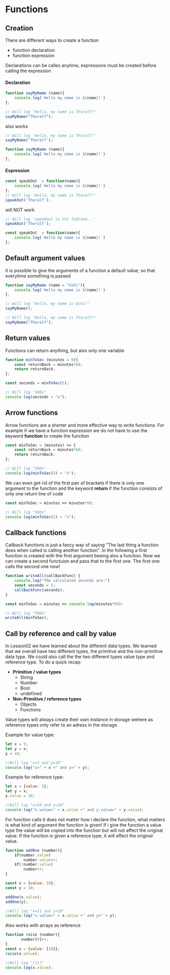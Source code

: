 # Functions
## Creation
There are different ways to create a function 
+ function declaration 
+ function expression

Declarations can be calles anytime, expressions must be created before calling the expression  

#### Declaration 
```javascript
function sayMyName (name){
    console.log(`Hello my name is ${name}!`)
};

// Will log "Hello, my name is Thoralf!"
sayMyName("Thoralf");
```
also works
```javascript
// Will log 'Hello, my name is Thoralf!'
sayMyName('Thoralf');

function sayMyName (name){
    console.log(`Hello my name is ${name}!`)
};
```

#### Expression 
```javascript
const speakOut  = function(name){
    console.log(`Hello my name is ${name}!`)
};
// Will log 'Hello, my name is Thoralf!'
speakOut('Thoralf');
```
will NOT work
```javascript
// Will log 'speakOut is not fedined...'
speakOut('Thoralf');

const speakOut  = function(name){
    console.log(`Hello my name is ${name}!`)
};
```

## Default argument values
It is possible to give the arguments of a function a default value, so that everytime something is passed
```javascript
function sayMyName (name = "Ushi"){
    console.log(`Hello my name is ${name}!`)
};

// Will log "Hello, my name is Ushi!"
sayMyName();

// Will log "Hello, my name is Thoralf!"
sayMyName("Thoralf");
```

## Return values
Functions can return anything, but also only one variable
```javascript
function minToSec (minutes = 0){
    const returnBack = minutes*60;
    return returnBack;
};

const seconds = minToSec(5);

// Will log "300s"
console.log(seconds + "s");
```

## Arrow functions
Arrow functions are a shorter and more effective way to write functions.
For example if we have a function expression we do not have to use the keyword **function** to create the function

```javascript
const minToSec = (minutes) => {
    const returnBack = minutes*60;
    return returnBack;
};

// Will log "300s"
console.log(minToSec(5) + "s");
```
We can even get rid of the first pair of brackets if there is only one argument to the function and the keyword **return** if the function consists of only one return line of code

```javascript
const minToSec = minutes => minutes*60;

// Will log "300s"
console.log(minToSec(5) + "s");
```

## Callback functions
Callback functions is just a fancy way of saying "The last thing a function does when called is calling another function". 
In the following a first function is created with the first argument beeing also a function. Now we can create a second functuion and pass that to the first one.
The first one calls the second one now!

```javascript
function writeAll(callBackFunc) {
    console.log("The calculated seconds are:")
    const seconds = 5;
    callBackFunc(seconds);
}

const minToSec = minutes => console.log(minutes*60);

// Will log "300s"
writeAll(minToSec);
```

## Call by reference and call by value
In Lesson02 we have learned about the different data types. We learned that we overall have two different types, the primitive and the non-primitive data type. We could also call the the two different types value type and reference type. To do a quick recap:

* **Primitive / value types**
  * String
  * Number
  * Bool 
  * undefined
* **Non-Primitive / reference types**
  * Objects
  * Functions

Value types will always create their own instance in storage wehere as reference types only refer to an adress in the storage.

Example for value type:
```javascript
let x = 5;
let y = x;
y = 10;

//Will log "x=5 and y=10"
console.log("x=" + x +" and y=" + y);
```

Example for reference type:
```javascript
let x = {value: 5};
let y = x;
y.value = 10;

//Will log "x=10 and y=10"
console.log("x.value=" + x.value +" and y.value=" + y.value);
```

For function calls it does not matter how i declare the function, what matters is what kind of argument the function is given! If i give the function a value type the value will be copied into the function but will not affect the original value. If the function is given a reference type, it will effect the original value.

```javascript
function addOne (number){
    if(number.value)
        number.value++;
    if(!number.value)
        number++;
}

const x = {value: 10};
const y = 10;

addOne(x.value);
addOne(y);

//Will log "x=11 and y=10"
console.log("x.value=" + x.value +" and y=" + y);
```
Also works with arrays as reference

```javascript
function raise (number){
       number[0]++;
}
const x = {value: [10]};
raise(x.value);

//Will log "[11]"
console.log(x.value);
```